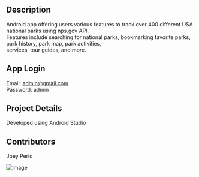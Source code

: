 ## Description
Android app offering users various features to track over 400 different USA national parks using nps.gov API. </br>
Features include searching for national parks, bookmarking favorite parks, park history, park map, park activities, </br>
services, tour guides, and more. 

## App Login
Email: admin@gmail.com </br>
Password: admin </br>

## Project Details
Developed using Android Studio

## Contributors
Joey Peric


![image](https://github.com/hrvojeperic/national-park-tool-app/blob/main/Demo/DemoFinal.gif)



